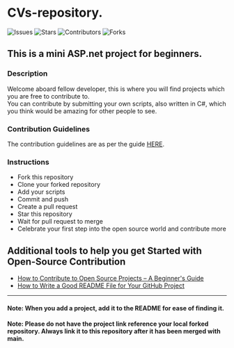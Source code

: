 ﻿# CVs-repository.

![Issues](https://img.shields.io/github/issues/MouhammadAyoub/CVs-repository)
![Stars](https://img.shields.io/github/stars/MouhammadAyoub/CVs-repository)
![Contributors](https://img.shields.io/github/contributors/MouhammadAyoub/CVs-repository)
![Forks](https://img.shields.io/github/forks/MouhammadAyoub/CVs-repository)

## This is a mini ASP.net project for beginners.

### Description

Welcome aboard fellow developer, this is where you will find projects which you are free to contribute to.  
You can contribute by submitting your own scripts, also written in C#, which you think would be amazing for other people to see.

### Contribution Guidelines

The contribution guidelines are as per the guide [HERE](https://github.com/MouhammadAyoub/CVs-repository/blob/main/CONTRIBUTING.md).

### Instructions

- Fork this repository
- Clone your forked repository
- Add your scripts
- Commit and push
- Create a pull request
- Star this repository
- Wait for pull request to merge
- Celebrate your first step into the open source world and contribute more

## Additional tools to help you get Started with Open-Source Contribution

* [How to Contribute to Open Source Projects – A Beginner's Guide](https://www.freecodecamp.org/news/how-to-contribute-to-open-source-projects-beginners-guide/)
* [How to Write a Good README File for Your GitHub Project](https://www.freecodecamp.org/news/how-to-write-a-good-readme-file/)

-----------

#### Note: When you add a project, add it to the README for ease of finding it.
#### Note: Please do not have the project link reference your local forked repository. Always link it to this repository after it has been merged with main.

